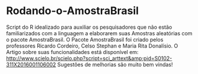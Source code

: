 # Rodando-o-AmostraBrasil
Script do R idealizado para auxiliar os pesquisadores que não estão familiarizados com a linguagem a elaborarem suas Amostras aleatórias com o pacote AmostraBrasil. 
O Pacote AmostraBrasil foi criado pelos professores Ricardo Cordeiro, Celso Stephan e Maria Rita Donalísio.
O Artigo sobre suas funcionalidades está disponível em: http://www.scielo.br/scielo.php?script=sci_arttext&amp;pid=S0102-311X2016001106002
Sugestões de melhorias são muito bem vindas!

